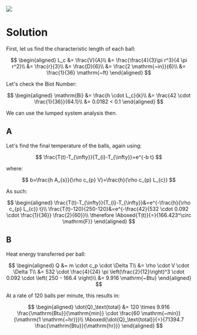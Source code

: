![](!imgdir/a48082b7b5bd3865b1dd78871fb2c99b509d0c73.png)

# Solution

First, let us find the characteristic length of each ball:

$$
\begin{aligned}
    L_c &= \frac{V}{A}\\
    &= \frac{\frac{4}{3}\pi r^3}{4 \pi r^2}\\
    &= \frac{r}{3}\\
    &= \frac{D}{6}\\
    &= \frac{2 \mathrm{~in}}{6}\\
    &= \frac{1}{36} \mathrm{~ft}
\end{aligned}
$$

Let's check the Biot Number:

$$
\begin{aligned}
    \mathrm{Bi} &= \frac{h \cdot L_c}{k}\\
    &= \frac{42 \cdot \frac{1}{36}}{64.1}\\
    &= 0.0182 < 0.1
\end{aligned}
$$

We can use the lumped system analysis then.

## A

Let's find the final temperature of the balls, again using:

$$
\frac{T(t)-T_{\infty}}{T_{i}-T_{\infty}}=e^{-b t}
$$

where:

$$
b=\frac{h A_{s}}{\rho c_{p} V}=\frac{h}{\rho c_{p} L_{c}}
$$

As such:

$$
\begin{aligned}
    \frac{T(t)-T_{\infty}}{T_{i}-T_{\infty}}&=e^{-\frac{h}{\rho c_{p} L_{c}} t}\\
    \frac{T(t)-120}{250-120}&=e^{-\frac{42}{532 \cdot 0.092 \cdot \frac{1}{36}} \frac{2}{60}}\\
    \therefore !Aboxed{T(t)}{=}{166.423^\circ \mathrm{F}}
\end{aligned}
$$

## B

Heat energy transferred per ball:

$$
\begin{aligned}
    Q &= m \cdot c_p \cdot \Delta T\\
    &= \rho \cdot V \cdot \Delta T\\
    &= 532 \cdot \frac{4}{24} \pi \left(\frac{2}{12}\right)^3 \cdot 0.092 \cdot \left( 250 - 166.4 \right)\\
    &= 9.916 \mathrm{~Btu}
\end{aligned}
$$

At a rate of $120$ balls per minute, this results in:

$$
\begin{aligned}
    \dot{Q}_\text{total} &= 120 \times 9.916 \frac{\mathrm{Btu}}{\mathrm{min}} \cdot \frac{60 \mathrm{~min}}{\mathrm{1 \mathrm{~hr}}}\\
    !Aboxed{\dot{Q}_\text{total}}{=}{71394.7 \frac{\mathrm{Btu}}{\mathrm{hr}}}
\end{aligned}
$$